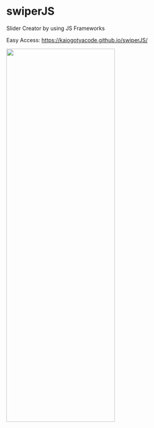 # swiperJS
Slider Creator by using JS Frameworks

Easy Access: https://kaiogotyacode.github.io/swiperJS/

<img src="https://miro.medium.com/v2/resize:fit:700/1*KSHxjkvPTBkAhTkRuNoObw.png" height="50%" width="75%">
